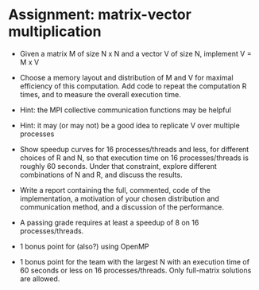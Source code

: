 # Assignment: matrix-vector multiplication

- Given a matrix M of size N x N and a vector V of size N, implement V = M x V

- Choose a memory layout and distribution of M and V for maximal efficiency of this computation.
Add code to repeat the computation R times, and to measure the overall execution time.

- Hint: the MPI collective communication functions may be helpful

- Hint: it may (or may not) be a good idea to replicate V over multiple processes

- Show speedup curves for 16 processes/threads and less, for different choices of R and N,
  so that execution time on 16 processes/threads is roughly 60 seconds. Under that constraint,
  explore different combinations of N and R, and discuss the results.

- Write a report containing the full, commented, code of the implementation, a motivation of your chosen distribution
and communication method, and a discussion of the performance.

- A passing grade requires at least a speedup of 8 on 16 processes/threads.

- 1 bonus point for (also?) using OpenMP

- 1 bonus point for the team with the largest N with an execution time of 60 seconds or less on 16 processes/threads.
Only full-matrix solutions are allowed.